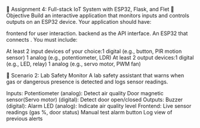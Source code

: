 🔧 Assignment 4: Full-stack IoT System with ESP32, Flask, and Flet
🎯 Objective
Build an interactive application that monitors inputs and controls outputs on an ESP32 device. Your application should have:

frontend for user interaction.
backend as the API interface.
An ESP32 that connects .
You must include:

At least 2 input devices of your choice:1 digital (e.g., button, PIR motion sensor)
1 analog (e.g., potentiometer, LDR)
At least 2 output devices:1 digital (e.g., LED, relay)
1 analog (e.g., servo motor, PWM fan)

🧪 Scenario 2: Lab Safety Monitor
A lab safety assistant that warns when gas or dangerous presence is detected and logs sensor readings.

Inputs:
Potentiometer (analog): Detect air quality
Door magnetic sensor(Servo motor) (digital): Detect door open/closed
Outputs:
Buzzer (digital): Alarm
LED (analog): Indicate air quality level
Frontend:
Live sensor readings (gas %, door status)
Manual test alarm button
Log view of previous alerts

